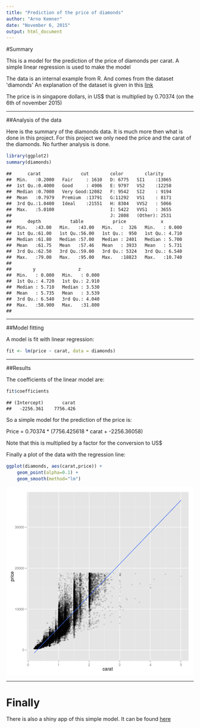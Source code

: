 ```yaml
---
title: "Prediction of the price of diamonds"
author: "Arno Kemner"
date: "November 6, 2015"
output: html_document
---
```


#Summary

This is a model for the prediction of the price of diamonds per carat.
A simple linear regression is used to make the model

The data is an internal example from R. And comes from the dataset 'diamonds'
An explanation of the dataset is given in this [link](https://vincentarelbundock.github.io/Rdatasets/doc/Ecdat/Diamond.html)

The price is in singapore dollars, in US$ that is multiplied by 0.70374 (on the 6th of november 2015)

---

##Analysis of the data

Here is the summary of the diamonds data. It is much more then what is done in this project. For this project we only need the price and the carat of the diamonds. No further analysis is done.


```r
library(ggplot2)
summary(diamonds)
```

```
##      carat               cut        color        clarity     
##  Min.   :0.2000   Fair     : 1610   D: 6775   SI1    :13065  
##  1st Qu.:0.4000   Good     : 4906   E: 9797   VS2    :12258  
##  Median :0.7000   Very Good:12082   F: 9542   SI2    : 9194  
##  Mean   :0.7979   Premium  :13791   G:11292   VS1    : 8171  
##  3rd Qu.:1.0400   Ideal    :21551   H: 8304   VVS2   : 5066  
##  Max.   :5.0100                     I: 5422   VVS1   : 3655  
##                                     J: 2808   (Other): 2531  
##      depth           table           price             x         
##  Min.   :43.00   Min.   :43.00   Min.   :  326   Min.   : 0.000  
##  1st Qu.:61.00   1st Qu.:56.00   1st Qu.:  950   1st Qu.: 4.710  
##  Median :61.80   Median :57.00   Median : 2401   Median : 5.700  
##  Mean   :61.75   Mean   :57.46   Mean   : 3933   Mean   : 5.731  
##  3rd Qu.:62.50   3rd Qu.:59.00   3rd Qu.: 5324   3rd Qu.: 6.540  
##  Max.   :79.00   Max.   :95.00   Max.   :18823   Max.   :10.740  
##                                                                  
##        y                z         
##  Min.   : 0.000   Min.   : 0.000  
##  1st Qu.: 4.720   1st Qu.: 2.910  
##  Median : 5.710   Median : 3.530  
##  Mean   : 5.735   Mean   : 3.539  
##  3rd Qu.: 6.540   3rd Qu.: 4.040  
##  Max.   :58.900   Max.   :31.800  
## 
```

---

##Model fitting

A model is fit with linear regression:


```r
fit <- lm(price ~ carat, data = diamonds)
```

---

##Results

The coefficients of the linear model are:


```r
fit$coefficients
```

```
## (Intercept)       carat 
##   -2256.361    7756.426
```

So a simple model for the prediction of the price is:
  
Price = 0.70374 * (7756.425618 * carat + -2256.36058)
  
Note that this is multiplied by a factor for the conversion to US$

Finally a plot of the data with the regression line:

```r
ggplot(diamonds, aes(carat,price)) + 
    geom_point(alpha=0.1) + 
    geom_smooth(method="lm") 
```

![plot of chunk unnamed-chunk-4](assets/fig/unnamed-chunk-4-1.png) 

---

# Finally

There is also a shiny app of this simple model.
It can be found [here](https://arnosk.shinyapps.io/diamonds)

